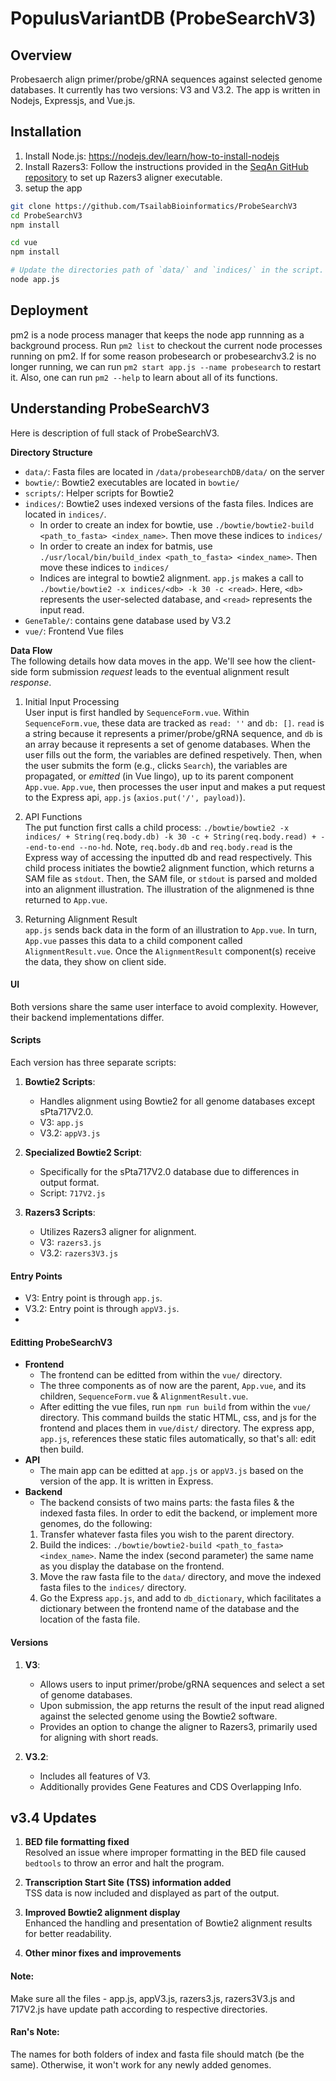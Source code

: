 # PopulusVariantDB (ProbeSearchV3)
[//]: <TODO: figure out the best way to structure and tranfer `indices/` and `data/` directories>

## Overview
Probesaerch align primer/probe/gRNA sequences against selected genome databases. It currently has two versions: V3 and V3.2. The app is written in Nodejs, Expressjs, and Vue.js. 

  
## Installation

1. Install Node.js: https://nodejs.dev/learn/how-to-install-nodejs
2. Install Razers3: Follow the instructions provided in the [SeqAn GitHub repository](https://github.com/seqan/seqan/tree/main/apps/razers3) to set up Razers3 aligner executable.
3. setup the app

```bash
git clone https://github.com/TsailabBioinformatics/ProbeSearchV3
cd ProbeSearchV3
npm install

cd vue
npm install

# Update the directories path of `data/` and `indices/` in the script. Refer to [Editing Backend section.](#editting-probesearchv3)
node app.js
```

## Deployment
pm2 is a node process manager that keeps the node app runnning as a background process. Run `pm2 list` to checkout the current node processes running on pm2. If for some reason probesearch or probesearchv3.2 is no longer running, we can run `pm2 start app.js --name probesearch` to restart it. Also, one can run `pm2 --help` to learn about all of its functions.

## Understanding ProbeSearchV3
Here is description of full stack of ProbeSearchV3. 

**Directory Structure**
- `data/`: Fasta files are located in `/data/probesearchDB/data/` on the server
- `bowtie/`: Bowtie2 executables are located in `bowtie/`  
- `scripts/`: Helper scripts for Bowtie2
- `indices/`: Bowtie2 uses indexed versions of the fasta files. Indices are located in `indices/`. 
  - In order to create an index for bowtie, use `./bowtie/bowtie2-build <path_to_fasta> <index_name>`. Then move these indices to `indices/`
  - In order to create an index for batmis, use `./usr/local/bin/build_index <path_to_fasta> <index_name>`. Then move these indices to `indices/`
  - Indices are integral to bowtie2 alignment. `app.js` makes a call to `./bowtie/bowtie2 -x indices/<db> -k 30 -c <read>`. Here, `<db>` represents the user-selected database, and `<read>` represents the input read.
- `GeneTable/`: contains gene database used by V3.2 
- `vue/`: Frontend Vue files

**Data Flow** \
The following details how data moves in the app. We'll see how the client-side form submission *request* leads to the eventual alignment result *response*. 

1. Initial Input Processing \
  User input is first handled by `SequenceForm.vue`. Within `SequenceForm.vue`, these data are tracked as `read: ''` and `db: []`. `read` is a string because it represents a primer/probe/gRNA sequence, and `db` is an array because it represents a set of genome databases. When the user fills out the form, the variables are defined respetively. Then, when the user submits the form (e.g., clicks `Search`), the variables are propagated, or *emitted* (in Vue lingo), up to its parent component `App.vue`. `App.vue`, then processes the user input and makes a put request to the Express api, `app.js` (`axios.put('/', payload)`). 
  
2. API Functions \
  The put function first calls a child process: `./bowtie/bowtie2 -x indices/ + String(req.body.db) -k 30 -c + String(req.body.read) + --end-to-end --no-hd`. Note, `req.body.db` and `req.body.read` is the Express way of accessing the inputted db and read respectively. This child process initiates the bowtie2 alignment function, which returns a SAM file as `stdout`. Then, the SAM file, or `stdout` is parsed and molded into an alignment illustration. The illustration of the alignmened is thne returned to `App.vue`. 
  
3. Returning Alignment Result \
  `app.js` sends back data in the form of an illustration to `App.vue`. In turn, `App.vue` passes this data to a child component called `AlignmentResult.vue`. Once the `AlignmentResult` component(s) receive the data, they show on client side. 

#### UI
Both versions share the same user interface to avoid complexity. However, their backend implementations differ.

#### Scripts
Each version has three separate scripts:
1. **Bowtie2 Scripts**:
   - Handles alignment using Bowtie2 for all genome databases except sPta717V2.0.
   - V3: `app.js`
   - V3.2: `appV3.js`

2. **Specialized Bowtie2 Script**:
   - Specifically for the sPta717V2.0 database due to differences in output format.
   - Script: `717V2.js`

3. **Razers3 Scripts**:
   - Utilizes Razers3 aligner for alignment.
   - V3: `razers3.js`
   - V3.2: `razers3V3.js`

#### Entry Points
- V3: Entry point is through `app.js`.
- V3.2: Entry point is through `appV3.js`.
- 

#### Editting ProbeSearchV3
- **Frontend**
  - The frontend can be editted from within the `vue/` directory. 
  - The three components as of now are the parent, `App.vue`, and its children, `SequenceForm.vue` & `AlignmentResult.vue`. 
  - After editting the vue files, run `npm run build` from within the `vue/` directory. This command builds the static HTML, css, and js for the frontend and places them in `vue/dist/` directory. The express app, `app.js`, references these static files automatically, so that's all: edit then build. 
- **API**
  - The main app can be editted at `app.js` or `appV3.js` based on the version of the app. It is written in Express.
- **Backend**
  - The backend consists of two mains parts: the fasta files & the indexed fasta files. In order to edit the backend, or implement more genomes, do the following:
  1. Transfer whatever fasta files you wish to the parent directory.
  2. Build the indices: `./bowtie/bowtie2-build <path_to_fasta> <index_name>`. Name the index (second parameter) the same name as you display the database on the frontend.
  3. Move the raw fasta file to the `data/` directory, and move the indexed fasta files to the `indices/` directory.
  4. Go the Express `app.js`, and add to `db_dictionary`, which facilitates a dictionary between the frontend name of the database and the location of the fasta file.

#### Versions
1. **V3**: 
   - Allows users to input primer/probe/gRNA sequences and select a set of genome databases.
   - Upon submission, the app returns the result of the input read aligned against the selected genome using the Bowtie2 software.
   - Provides an option to change the aligner to Razers3, primarily used for aligning with short reads.

2. **V3.2**:
   - Includes all features of V3.
   - Additionally provides Gene Features and CDS Overlapping Info.

## v3.4 Updates

1. **BED file formatting fixed**  
   Resolved an issue where improper formatting in the BED file caused `bedtools` to throw an error and halt the program.

2. **Transcription Start Site (TSS) information added**  
   TSS data is now included and displayed as part of the output.

3. **Improved Bowtie2 alignment display**  
   Enhanced the handling and presentation of Bowtie2 alignment results for better readability.

4. **Other minor fixes and improvements**

#### Note:
Make sure all the files - app.js, appV3.js, razers3.js, razers3V3.js and 717V2.js have update path according to respective directories. 
#### Ran's Note:
The names for both folders of index and fasta file should match (be the same). Otherwise, it won't work for any newly added genomes.
